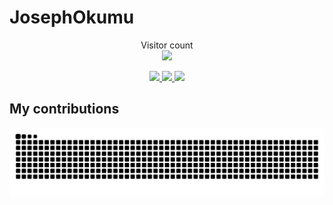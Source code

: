 # JosephOkumu


<p align="center"> 
  Visitor count<br>
  <img src="https://profile-counter.glitch.me/orbitturner/count.svg" />
</p>
<p align="center">
    <a href="https://github.com/josephokumu/orbitnextframework/archive/ONF_V1.0.1.zip">
        <img src="https://img.shields.io/badge/RISING-FROM%20THE%20VIBRANT-white?style=for-the-badge&logo=love&logoColor=GREEN&color=white">
    </a>
    <a href="https://github.com/josephokumu/orbitnextframework/issues/new/choose">
        <img src="https://img.shields.io/badge/LAND%20OF%20-KENYA-ffc300?style=for-the-badge&color=white">
    </a>
    <a href="https://github.com/josephokumu/orbitnextframework/issues/new/choose">
        <img src="https://img.shields.io/badge/IN%20THE-HEART%20OF%20AFRICA-crimson?style=for-the-badge&color=white">
    </a>
</p>



## My contributions 
<picture>
  <source media="(prefers-color-scheme: dark)" srcset="https://raw.githubusercontent.com/JosephOkumu/JosephOkumu/output/github-contribution-grid-snake-dark.svg">
  <source media="(prefers-color-scheme: light)" srcset="https://raw.githubusercontent.com/JosephOkumu/JosephOkumu/output/github-contribution-grid-snake.svg">
  <img alt="github contribution grid snake animation" src="https://raw.githubusercontent.com/JosephOkumu/JosephOkumu/output/github-contribution-grid-snake.svg">
</picture>
